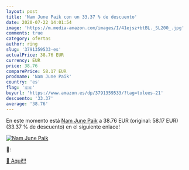 ```yaml
---
layout: post
title: 'Nam June Paik con un 33.37 % de descuento'
date: 2020-07-22 14:01:54
image: 'https://m.media-amazon.com/images/I/41ejsz+btBL._SL200_.jpg'
comments: true
category: ofertas
author: ring
slug: '3791359533-es'
actualPrice: 38.76 EUR
currency: EUR
price: 38.76
comparePrice: 58.17 EUR
prodname: 'Nam June Paik'
country: 'es'
flag: '🇪🇸'
buyurl: 'https://www.amazon.es/dp/3791359533/?tag=tolees-21'
descuento: '33.37'
average: '38.76'
---
```


En este momento está [Nam June Paik](https://www.amazon.es/dp/3791359533/?tag=tolees-21) a 38.76 EUR (original: 58.17 EUR) (33.37 %  de descuento) en el siguiente enlace!

[![Nam June Paik](https://m.media-amazon.com/images/I/41ejsz+btBL._SL200_.jpg)](https://www.amazon.es/dp/3791359533/?tag=tolees-21)

🔎:


[🛒 Aquí!!!](https://www.amazon.es/dp/3791359533/?tag=tolees-21)
